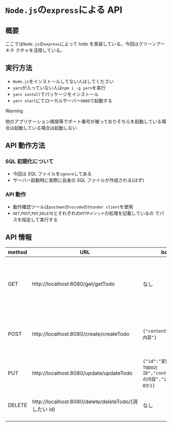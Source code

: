 # `Node.js`の`express`による API

## 概要

ここでは`Node.js`の`express`によって todo を実装している。今回はクリーンアーキテ
クチャを活用している。

## 実行方法

-   `Node.js`をインストールしてない人はしてください
-   `yarn`が入っていない人は`npm i -g yarn`を実行
-   `yarn install`でパッケージをインストール
-   `yarn start`にてローカルサーバー`8080`で起動する

> [!WARNING]
> 他のアプリケーション開発等でポート番号が被っておりそちらを起動している場合は起動している場合は起動しない

## API 動作方法

### SQL 初期化について

-   今回は SQL ファイルを`ignore`してある
-   サーバー起動時に実際に自身の SQL ファイルが作成される(はず)

### API 動作

-   動作確認ツールは`postman`か`vscode`の`thunder client`を使用
-   `GET`,`POST`,`PUT`,`DELETE`とそれぞれの`HTTPメソッド`の処理を記載しているの
    でパスを指定して実行する

## API 情報

| method | URL                                                   | body                                                                   | params | detail                        |
| ------ | ----------------------------------------------------- | ---------------------------------------------------------------------- | ------ | ----------------------------- |
| GET    | http://localhost:8080/get/getTodo                     | なし                                                                   | なし   | todo のリストを取得する API。 |
| POST   | http://localhost:8080/create/createTodo               | `{"content":"TODOの内容"}`                                             | なし   | todo リストに追加する API     |
| PUT    | http://localhost:8080/update/updateTodo               | `{"id":"変更したいTODOのID","content":"TODOの内容","isChecked": 0か1}` | なし   | TODO を変更する API           |
| DELETE | http://localhost:8080/delete/deleteTodo/(消したい id) | なし                                                                   | `id`   | TODO を削除する API           |
